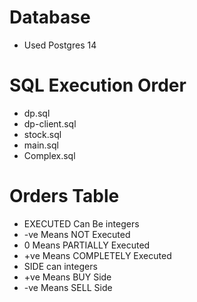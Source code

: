 # Database 
* Used Postgres 14

# SQL Execution Order
- dp.sql
- dp-client.sql
- stock.sql
- main.sql
- Complex.sql

# Orders Table
* EXECUTED Can Be integers
* -ve Means NOT Executed
* 0 Means PARTIALLY Executed
* +ve Means COMPLETELY Executed
* SIDE can integers
* +ve Means BUY Side
* -ve Means SELL Side